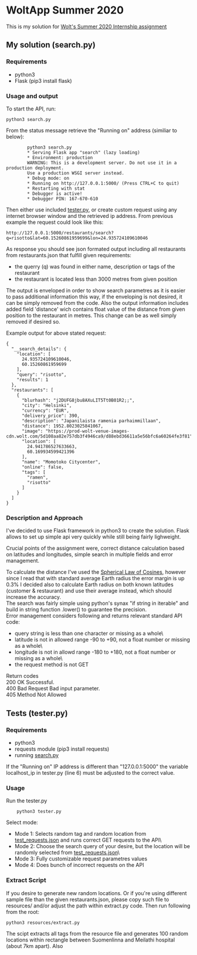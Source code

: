 # WoltApp Summer 2020

This is my solution for [Wolt's Summer 2020 Internship assignment](https://github.com/woltapp/summer2020)

## My solution (search.py)

### Requirements

* python3
* Flask (pip3 install flask)

### Usage and output

To start the API, run:
```
python3 search.py
```

From the status message retrieve the "Running on" address (similiar to below):
```
		python3 search.py
		* Serving Flask app "search" (lazy loading)
		* Environment: production
		WARNING: This is a development server. Do not use it in a production deployment.
		Use a production WSGI server instead.
		* Debug mode: on
		* Running on http://127.0.0.1:5000/ (Press CTRL+C to quit)
		* Restarting with stat
		* Debugger is active!
		* Debugger PIN: 167-670-610
```

Then either use included [tester.py](https://github.com/forfungg/woltapp2020#tests-testerpy), or create custom request using any internet browser window and the retrieved ip address. From previous example the request could look like this:
```
http://127.0.0.1:5000/restaurants/search?q=risotto&lat=60.15260861959699&lon=24.935724109610046
```

As response you should see json formated output including all restaurants from restaurants.json that fulfill given requirements:
- the querry (q) was found in either name, description or tags of the restaurant
- the restaurant is located less than 3000 metres from given position

The output is enveloped in order to show search parametres as it is easier to pass additional information this way, if the enveloping is not desired, it can be simply removed from the code. Also the output information includes added field 'distance' wich contains float value of the distance from given position to the restaurant in metres. This change can be as well simply removed if desired so.

Example output for above stated request:
```
{
  "__search_details": {
    "location": [
      24.935724109610046, 
      60.15260861959699
    ], 
    "query": "risotto", 
    "results": 1
  }, 
  "restaurants": [
    {
      "blurhash": "j2DUFG8jbu8AXuLIT5Tt0B01R2;;", 
      "city": "Helsinki", 
      "currency": "EUR", 
      "delivery_price": 390, 
      "description": "Japanilaista ramenia parhaimmillaan", 
      "distance": 1952.8023025841067, 
      "image": "https://prod-wolt-venue-images-cdn.wolt.com/5d108aa82e757db3f4946ca9/d88ebd36611a5e56bfc6a60264fe3f81", 
      "location": [
        24.941786527633663, 
        60.169934599421396
      ], 
      "name": "Momotoko Citycenter", 
      "online": false, 
      "tags": [
        "ramen", 
        "risotto"
      ]
    }
  ]
}
```

### Description and Approach

I've decided to use Flask framework in python3 to create the solution. Flask allows to set up simple api very quickly while still being fairly lighweight.

Crucial points of the assignment were, correct distance calculation based on latitudes and longitudes, simple search in multiple fields and error management.

To calculate the distance I've used the [Spherical Law of Cosines](https://en.wikipedia.org/wiki/Spherical_law_of_cosines), however since I read that with standard average Earth radius the error margin is up 0.3% I decided also to calculate Earth radius on both known latitudes (customer & restaurant) and use their average instead, which should increase the accuracy.\
The search was fairly simple using python's synax "if string in iterable" and build in string function .lower() to guarantee the precision.\
Error management considers following and returns relevant standard API code:
- query string is less than one character or missing as a whole\
- latitude is not in allowed range -90 to +90, not a float number or missing as a whole\
- longitude is not in allowd range -180 to +180, not a float number or missing as a whole\
- the request method is not GET

Return codes\
200 OK	Successful.\
400 Bad Request	Bad input parameter.\
405 Method Not Allowed

## Tests (tester.py)

### Requirements
	
- python3
- requests module (pip3 install requests)
- running [search.py](https://github.com/forfungg/woltapp2020#usage-and-output)

If the "Running on" IP address is different than "127.0.0.1:5000" the variable localhost_ip in tester.py (line 6) must be adjusted to the correct value.

### Usage

Run the tester.py
```
	python3 tester.py
```

Select mode:
- Mode 1: Selects random tag and random location from [test_requests.json](resources/test_requests.json) and runs correct GET requests to the API\
- Mode 2: Choose the search query of your desire, but the location will be randomly selected from [test_requests.json](resources/test_requests.json)\
- Mode 3: Fully customizable request parametres values
- Mode 4: Does bunch of incorrect requests on the API

### Extract Script

If you desire to generate new random locations. Or if you're using different sample file than the given restaurants.json, please copy such file to resources/ and/or adjust the path within extract.py code. Then run following from the root:
```
python3 resources/extract.py
```

The scipt extracts all tags from the resource file and generates 100 random locations within rectangle between Suomenlinna and Meilathi hospital (about 7km apart). Also 